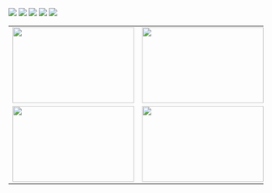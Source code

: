 [![](https://img.shields.io/badge/website-orange?&style=for-the-badge&logo=Google%20chrome&logoColor=white)](https://xiuyuliang.cn/)
[![](https://img.shields.io/badge/google%20scholar-%234285F4.svg?&style=for-the-badge&logo=google-scholar&logoColor=white)](https://scholar.google.com.hk/citations?hl=zh-CN&user=9zAA9rQAAAAJ)
[![](https://img.shields.io/twitter/follow/yuliangxiu?style=for-the-badge&logo=Twitter&labelColor=00acee&logoColor=white&color=2bc4ff)](https://twitter.com/yuliangxiu)
[![](https://img.shields.io/youtube/channel/views/UCicL0Co86tGbzoV2heWiEaA?logo=youtube&labelColor=ce4630&style=for-the-badge)](https://www.youtube.com/channel/UCicL0Co86tGbzoV2heWiEaA)
![](https://komarev.com/ghpvc/?username=yuliangxiu&style=flat-square)


<table style="margin-left:auto; margin-right:auto;">
  <tr>
    <td><img src="https://user-images.githubusercontent.com/7944350/232624929-8d758e74-3695-4045-8687-f0bc4af0361b.gif" height=150px width=240px></td>
    <td><img src="https://github.com/YuliangXiu/yuliangxiu/assets/7944350/ae860c0f-2d0e-448b-b80c-f4abaf3aa96b" height=150px width=240px></td>
    <td><img src="https://user-images.githubusercontent.com/7944350/232289180-fe063d86-7e85-4d5f-8e5a-cbd8f9638d71.gif" height=150px width=240px></td>
  </tr>
  <tr>
    <td><img src="https://user-images.githubusercontent.com/7944350/153691477-aad7064b-a36c-4d73-bb03-95d01bc08e13.gif" height=150px width=240px></td>
    <td><img src="https://github.com/YuliangXiu/yuliangxiu/assets/7944350/92963bc4-d250-4578-aa88-28c48cbd6364" height=150px width=240px></td>
    <td><img src="https://user-images.githubusercontent.com/7944350/153691473-651f5c22-582e-4d98-9bfe-83574bd31af4.gif" height=150px width=240px></td>
  </tr>
</table>
